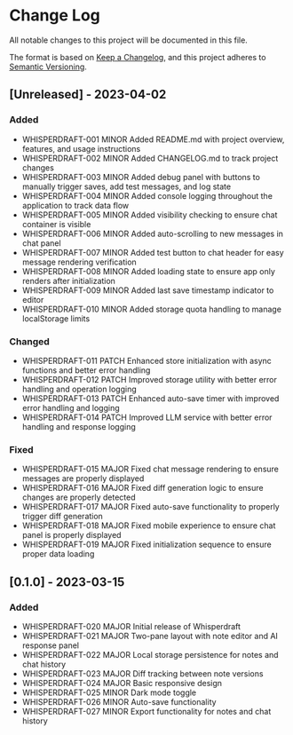 # Change Log

All notable changes to this project will be documented in this file.

The format is based on [Keep a Changelog](https://keepachangelog.com/en/1.0.0/),
and this project adheres to [Semantic Versioning](https://semver.org/spec/v2.0.0.html).

## [Unreleased] - 2023-04-02

### Added
- WHISPERDRAFT-001 MINOR Added README.md with project overview, features, and usage instructions
- WHISPERDRAFT-002 MINOR Added CHANGELOG.md to track project changes
- WHISPERDRAFT-003 MINOR Added debug panel with buttons to manually trigger saves, add test messages, and log state
- WHISPERDRAFT-004 MINOR Added console logging throughout the application to track data flow
- WHISPERDRAFT-005 MINOR Added visibility checking to ensure chat container is visible
- WHISPERDRAFT-006 MINOR Added auto-scrolling to new messages in chat panel
- WHISPERDRAFT-007 MINOR Added test button to chat header for easy message rendering verification
- WHISPERDRAFT-008 MINOR Added loading state to ensure app only renders after initialization
- WHISPERDRAFT-009 MINOR Added last save timestamp indicator to editor
- WHISPERDRAFT-010 MINOR Added storage quota handling to manage localStorage limits

### Changed
- WHISPERDRAFT-011 PATCH Enhanced store initialization with async functions and better error handling
- WHISPERDRAFT-012 PATCH Improved storage utility with better error handling and operation logging
- WHISPERDRAFT-013 PATCH Enhanced auto-save timer with improved error handling and logging
- WHISPERDRAFT-014 PATCH Improved LLM service with better error handling and response logging

### Fixed
- WHISPERDRAFT-015 MAJOR Fixed chat message rendering to ensure messages are properly displayed
- WHISPERDRAFT-016 MAJOR Fixed diff generation logic to ensure changes are properly detected
- WHISPERDRAFT-017 MAJOR Fixed auto-save functionality to properly trigger diff generation
- WHISPERDRAFT-018 MAJOR Fixed mobile experience to ensure chat panel is properly displayed
- WHISPERDRAFT-019 MAJOR Fixed initialization sequence to ensure proper data loading

## [0.1.0] - 2023-03-15

### Added
- WHISPERDRAFT-020 MAJOR Initial release of Whisperdraft
- WHISPERDRAFT-021 MAJOR Two-pane layout with note editor and AI response panel
- WHISPERDRAFT-022 MAJOR Local storage persistence for notes and chat history
- WHISPERDRAFT-023 MAJOR Diff tracking between note versions
- WHISPERDRAFT-024 MAJOR Basic responsive design
- WHISPERDRAFT-025 MINOR Dark mode toggle
- WHISPERDRAFT-026 MINOR Auto-save functionality
- WHISPERDRAFT-027 MINOR Export functionality for notes and chat history

